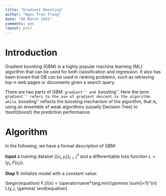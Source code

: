 ```yaml
---
title: "Gradient Boosting"
author: "Ngoc Tran Trung"
date: "08 March 2021"
comments: yes
layout: post
---
```


# Introduction

Gradient boosting (GBM) is a highly popular machine learning (ML) algorithm that can be used for both classification and regression. It also has been known that GB can be used in ranking problems, such as retrieving top-$n$ web pages or documents given a search query.

There are two parts of GBM: ``gradient'' and ``boosting''. Here the term ``gradient'' refers to the use of gradient descent in the algorithm while ``boosting'' reflects the boosting mechanism of the algorithm, that is, using an ensemble of weak algorithms (usually Decision Tree) to \textit{boost} the prediction performance.

# Algorithm

In the following, we have a formal description of GBM:

**Input** a training dataset ${\{(x_i, y_i)\}}_{i=1}^n$ and a differentiable loss function $L = (y_i, F(x_i))$.

**Step 1:** Initialize model with a constant value:

\begin{equation}
F_0(x) = \operatorname*{arg\,min}_\gamma \sum_{i=1}^{n} L(y_i, \gamma)
\end{equation}



